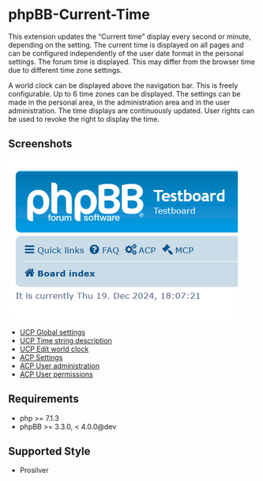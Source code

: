 # phpBB-Current-Time
This extension updates the “Current time” display every second or minute, depending on the setting. The current time is displayed on all pages and can be configured independently of the user date format in the personal settings.
The forum time is displayed. This may differ from the browser time due to different time zone settings.

A world clock can be displayed above the navigation bar. This is freely configurable. Up to 6 time zones can be displayed. The settings can be made in the personal area, in the administration area and in the user administration. The time displays are continuously updated. User rights can be used to revoke the right to display the time.

## Screenshots
![Displayed Time](https://raw.githubusercontent.com/IMC-GER/images/refs/heads/main/screenshots/currenttime/CurrentTime.gif)
- [UCP Global settings](https://raw.githubusercontent.com/IMC-GER/images/refs/heads/main/screenshots/currenttime/CTWC_UCP_global_setting.jpg)
- [UCP Time string description](https://raw.githubusercontent.com/IMC-GER/images/refs/heads/main/screenshots/currenttime/CTWC_UCP_description.jpg)
- [UCP Edit world clock](https://raw.githubusercontent.com/IMC-GER/images/refs/heads/main/screenshots/currenttime/CTWC_UCP_edit_world_clock.jpg)
- [ACP Settings](https://raw.githubusercontent.com/IMC-GER/images/refs/heads/main/screenshots/currenttime/CTWC_ACP_settings.jpg)
- [ACP User administration](https://raw.githubusercontent.com/IMC-GER/images/refs/heads/main/screenshots/currenttime/CTWC_ACP_user_administration.jpg)
- [ACP User permissions](https://raw.githubusercontent.com/IMC-GER/images/refs/heads/main/screenshots/currenttime/CTWC_ACP_permissions.jpg)

## Requirements
- php >= 7.1.3
- phpBB >= 3.3.0, < 4.0.0@dev

## Supported Style
- Prosilver
